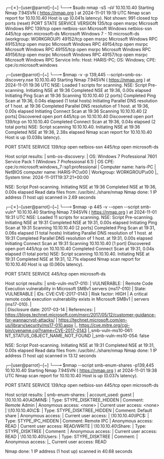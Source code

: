 ┌─[✗]─[user@parrot]─[~]
└──╼ $sudo nmap -sS -sV 10.10.10.40
Starting Nmap 7.94SVN ( https://nmap.org ) at 2024-11-01 19:19 UTC
Nmap scan report for 10.10.10.40
Host is up (0.041s latency).
Not shown: 991 closed tcp ports (reset)
PORT      STATE SERVICE      VERSION
135/tcp   open  msrpc        Microsoft Windows RPC
139/tcp   open  netbios-ssn  Microsoft Windows netbios-ssn
445/tcp   open  microsoft-ds Microsoft Windows 7 - 10 microsoft-ds (workgroup: WORKGROUP)
49152/tcp open  msrpc        Microsoft Windows RPC
49153/tcp open  msrpc        Microsoft Windows RPC
49154/tcp open  msrpc        Microsoft Windows RPC
49155/tcp open  msrpc        Microsoft Windows RPC
49156/tcp open  msrpc        Microsoft Windows RPC
49157/tcp open  msrpc        Microsoft Windows RPC
Service Info: Host: HARIS-PC; OS: Windows; CPE: cpe:/o:microsoft:windows


┌─[user@parrot]─[~]
└──╼ $nmap -v -p 139,445 --script=smb-os-discovery.nse 10.10.10.40
Starting Nmap 7.94SVN ( https://nmap.org ) at 2024-11-01 19:36 UTC
NSE: Loaded 1 scripts for scanning.
NSE: Script Pre-scanning.
Initiating NSE at 19:36
Completed NSE at 19:36, 0.00s elapsed
Initiating Ping Scan at 19:36
Scanning 10.10.10.40 [2 ports]
Completed Ping Scan at 19:36, 0.04s elapsed (1 total hosts)
Initiating Parallel DNS resolution of 1 host. at 19:36
Completed Parallel DNS resolution of 1 host. at 19:36, 0.00s elapsed
Initiating Connect Scan at 19:36
Scanning 10.10.10.40 [2 ports]
Discovered open port 445/tcp on 10.10.10.40
Discovered open port 139/tcp on 10.10.10.40
Completed Connect Scan at 19:36, 0.04s elapsed (2 total ports)
NSE: Script scanning 10.10.10.40.
Initiating NSE at 19:36
Completed NSE at 19:36, 2.38s elapsed
Nmap scan report for 10.10.10.40
Host is up (0.038s latency).

PORT    STATE SERVICE
139/tcp open  netbios-ssn
445/tcp open  microsoft-ds

Host script results:
| smb-os-discovery: 
|   OS: Windows 7 Professional 7601 Service Pack 1 (Windows 7 Professional 6.1)
|   OS CPE: cpe:/o:microsoft:windows_7::sp1:professional
|   Computer name: haris-PC
|   NetBIOS computer name: HARIS-PC\x00
|   Workgroup: WORKGROUP\x00
|_  System time: 2024-11-01T19:37:21+00:00

NSE: Script Post-scanning.
Initiating NSE at 19:36
Completed NSE at 19:36, 0.00s elapsed
Read data files from: /usr/bin/../share/nmap
Nmap done: 1 IP address (1 host up) scanned in 2.69 seconds


┌─[✗]─[user@parrot]─[~]
└──╼ $nmap -p 445 -v --open --script smb-vuln* 10.10.10.40
Starting Nmap 7.94SVN ( https://nmap.org ) at 2024-11-01 19:31 UTC
NSE: Loaded 11 scripts for scanning.
NSE: Script Pre-scanning.
Initiating NSE at 19:31
Completed NSE at 19:31, 0.00s elapsed
Initiating Ping Scan at 19:31
Scanning 10.10.10.40 [2 ports]
Completed Ping Scan at 19:31, 0.06s elapsed (1 total hosts)
Initiating Parallel DNS resolution of 1 host. at 19:31
Completed Parallel DNS resolution of 1 host. at 19:31, 0.00s elapsed
Initiating Connect Scan at 19:31
Scanning 10.10.10.40 [1 port]
Discovered open port 445/tcp on 10.10.10.40
Completed Connect Scan at 19:31, 0.04s elapsed (1 total ports)
NSE: Script scanning 10.10.10.40.
Initiating NSE at 19:31
Completed NSE at 19:31, 12.71s elapsed
Nmap scan report for 10.10.10.40
Host is up (0.060s latency).

PORT    STATE SERVICE
445/tcp open  microsoft-ds

Host script results:
| smb-vuln-ms17-010: 
|   VULNERABLE:
|   Remote Code Execution vulnerability in Microsoft SMBv1 servers (ms17-010)
|     State: VULNERABLE
|     IDs:  CVE:CVE-2017-0143
|     Risk factor: HIGH
|       A critical remote code execution vulnerability exists in Microsoft SMBv1
|        servers (ms17-010).
|           
|     Disclosure date: 2017-03-14
|     References:
|       https://blogs.technet.microsoft.com/msrc/2017/05/12/customer-guidance-for-wannacrypt-attacks/
|       https://technet.microsoft.com/en-us/library/security/ms17-010.aspx
|_      https://cve.mitre.org/cgi-bin/cvename.cgi?name=CVE-2017-0143
|_smb-vuln-ms10-061: NT_STATUS_OBJECT_NAME_NOT_FOUND
|_smb-vuln-ms10-054: false

NSE: Script Post-scanning.
Initiating NSE at 19:31
Completed NSE at 19:31, 0.00s elapsed
Read data files from: /usr/bin/../share/nmap
Nmap done: 1 IP address (1 host up) scanned in 13.12 seconds


┌─[user@parrot]─[~]
└──╼ $nmap --script smb-enum-shares -p139,445 10.10.10.40
Starting Nmap 7.94SVN ( https://nmap.org ) at 2024-11-01 19:38 UTC
Nmap scan report for 10.10.10.40
Host is up (0.037s latency).

PORT    STATE SERVICE
139/tcp open  netbios-ssn
445/tcp open  microsoft-ds

Host script results:
| smb-enum-shares: 
|   account_used: guest
|   \\10.10.10.40\ADMIN$: 
|     Type: STYPE_DISKTREE_HIDDEN
|     Comment: Remote Admin
|     Anonymous access: <none>
|     Current user access: <none>
|   \\10.10.10.40\C$: 
|     Type: STYPE_DISKTREE_HIDDEN
|     Comment: Default share
|     Anonymous access: <none>
|     Current user access: <none>
|   \\10.10.10.40\IPC$: 
|     Type: STYPE_IPC_HIDDEN
|     Comment: Remote IPC
|     Anonymous access: READ
|     Current user access: READ/WRITE
|   \\10.10.10.40\Share: 
|     Type: STYPE_DISKTREE
|     Comment: 
|     Anonymous access: <none>
|     Current user access: READ
|   \\10.10.10.40\Users: 
|     Type: STYPE_DISKTREE
|     Comment: 
|     Anonymous access: <none>
|_    Current user access: READ

Nmap done: 1 IP address (1 host up) scanned in 40.68 seconds

